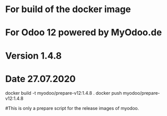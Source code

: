 # For build of the docker image
# For Odoo 12 powered by MyOdoo.de
# Version 1.4.8
# Date 27.07.2020
docker build -t myodoo/prepare-v12:1.4.8 .
docker push myodoo/prepare-v12:1.4.8

#This is only a prepare script for the release images of myodoo.
